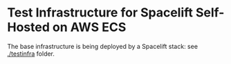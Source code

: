 # Test Infrastructure for Spacelift Self-Hosted on AWS ECS

The base infrastructure is being deployed by a Spacelift stack: see [./testinfra](./testinfra) folder.